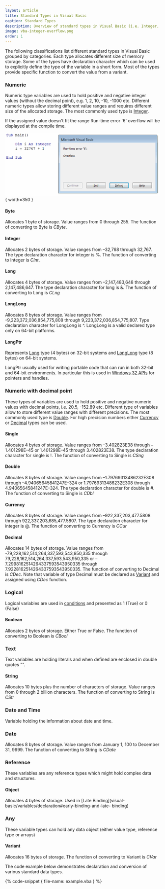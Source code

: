 ```yaml
---
layout: article
title: Standard Types in Visual Basic
caption: Standard Types
description: Overview of standard types in Visual Basic (i.e. Integer, String, Double, Object etc.) in Visual Basic
image: vba-integer-overflow.png
order: 1
---
```

The following classifications list different standard types in Visual Basic grouped by categories. Each type allocates different size of memory storage. Some of the types have declaration character which can be used to explicitly define the type of the variable in a short form. Most of the types provide specific function to convert the value from a variant.

### Numeric

Numeric type variables are used to hold positive and negative integer values (without the decimal point), e.g. 1, 2, 10, -10, -1000 etc. Different numeric types allow storing different value ranges and requires different size of the allocated storage. The most commonly used type is [Integer](#integer).

If the assigned value doesn't fit the range Run-time error '6' overflow will be displayed at the compile time.

![Run-time error '6' overflow when assigned integer value out of the accepted range](vba-integer-overflow.png){ width=350 }

#### Byte
Allocates 1 byte of storage. Value ranges from 0 through 255. The function of converting to Byte is *CByte*.

#### Integer
Allocates 2 bytes of storage. Value ranges from –32,768 through 32,767. The type declaration character for integer is %. The function of converting to Integer is *CInt*.

#### Long 
Allocates 4 bytes of storage. Value ranges from –2,147,483,648 through 2,147,486,647. The type declaration character for long is &. The function of converting to Long is *CLng*

#### LongLong
Allocates 8 bytes of storage. Value ranges from -9,223,372,036,854,775,808 through 9,223,372,036,854,775,807. Type declaration character for LongLong is ^. LongLong is a valid declared type only on 64-bit platforms.

#### LongPtr
Represents [Long](#long) type (4 bytes) on 32-bit systems and [LongLong](longlong) type (8 bytes) on 64-bit systems.

LongPtr usually used for writing portable code that can run in both 32-bit and 64-bit environments. In particular this is used in [Windows 32 APIs](visual-basic/windows-api) for pointers and handles.

### Numeric with decimal point
These types of variables are used to hold positive and negative numeric values with decimal points, i.e. 20.5, -152.89 etc. Different type of variables allow to store different value ranges with different precisions. The most commonly used type is [Double](double). For high precision numbers either [Currency](currency) or [Decimal](decimal) types can be used.

#### Single
Allocates 4 bytes of storage. Value ranges from –3.402823E38 through –1.401298E–45 or 1.401298E–45 through 3.402823E38. The type declaration character for single is !. The function of converting to Single is *CSng*

#### Double
Allocates 8 bytes of storage. Value ranges from –1.79769313486232E308 through –4.94065645841247E–324 or 1.79769313486232E308 through 4.94065645841247E–324. The type declaration character for double is #. The function of converting to Single is *CDbl*

#### Currency
Allocates 8 bytes of storage. Value ranges from –922,337,203,477.5808 through 922,337,203,685,477.5807. The type declaration character for integer is @. The function of converting to Currency is *CCur*

#### Decimal
Allocates 14 bytes of storage. Value ranges from -79,228,162,514,264,337,593,543,950,335 through 79,228,162,514,264,337,593,543,950,335 or –7.2998162514264337593543950335 through 7.9228162514264337593543950335.  The function of converting to Decimal is *CDec*. Note that variable of type Decimal must be declared as [Variant](visual-basic/variables/standard-types#variant) and assigned using *CDec* function.

### Logical
Logical variables are used in [conditions](visual-basic/conditions) and presented as 1 (True) or 0 (False)

#### Boolean
Allocates 2 bytes of storage. Either True or False. The function of converting to Boolean is *CBool*

### Text
Text variables are holding literals and when defined are enclosed in double quotes "".

#### String
Allocates 10 bytes plus the number of characters of storage. Value ranges from 0 through 2 billion characters. The function of converting to String is *CStr*

### Date and Time
Variable holding the information about date and time.

### Date
Allocates 8 bytes of storage. Value ranges from January 1, 100 to December 31, 9999. The function of converting to String is *CDate*

### Reference 
These variables are any reference types which might hold complex data and structures.

#### Object
Allocates 4 bytes of storage. Used in [Late Binding](visual-basic/variables/declaration#early-binding-and-late- binding)

### Any
These variable types can hold any data object (either value type, reference type or arrays)

#### Variant
Allocates 16 bytes of storage. The function of converting to Variant is *CVar*

The code example below demonstrates declaration and conversion of various standard data types.

{% code-snippet { file-name: example.vba } %}
